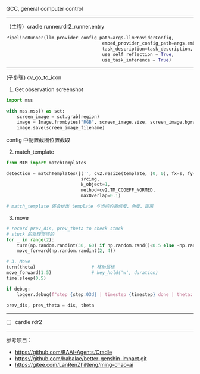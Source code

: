 
GCC, general computer control






-------------

（主程）cradle.runner.rdr2_runner.entry

```python
PipelineRunner(llm_provider_config_path=args.llmProviderConfig,
                                    embed_provider_config_path=args.embedProviderConfig,
                                    task_description=task_description,
                                    use_self_reflection = True,
                                    use_task_inference = True)
```






-------------

(子步骤) cv_go_to_icon 

1. Get observation screenshot

```python
import mss

with mss.mss() as sct:
    screen_image = sct.grab(region)
    image = Image.frombytes("RGB", screen_image.size, screen_image.bgra, "raw", "BGRX")
    image.save(screen_image_filename)
```

config 中配置截图位置截取

2. match_template

```python
from MTM import matchTemplates

detection = matchTemplates([('', cv2.resize(template, (0, 0), fx=s, fy=s)) for s in [1]],
                            srcimg,
                            N_object=1,
                            method=cv2.TM_CCOEFF_NORMED,
                            maxOverlap=0.1)

# match_template 还会给出 template 与当前的置信度、角度、距离
```

3. move
```python
# record prev_dis, prev_theta to check stuck
# stuck 的处理怪怪的
for _ in range(2):
    turn(np.random.randint(30, 60) if np.random.rand()<0.5 else -np.random.randint(30, 60))
    move_forward(np.random.randint(2, 4))

# 3. Move
turn(theta)                     # 移动鼠标
move_forward(1.5)               # key_hold('w', duration)
time.sleep(0.5)

if debug:
    logger.debug(f"step {step:03d} | timestep {timestep} done | theta: {theta:.2f} | distance: {dis:.2f} | confidence: {confidence:.3f} {'below threshold' if confidence < 0.5 else ''}")

prev_dis, prev_theta = dis, theta
```



------------



- [ ] cardle rdr2





----------

参考项目：
- https://github.com/BAAI-Agents/Cradle
- https://github.com/babalae/better-genshin-impact.git
- https://gitee.com/LanRenZhiNeng/ming-chao-ai